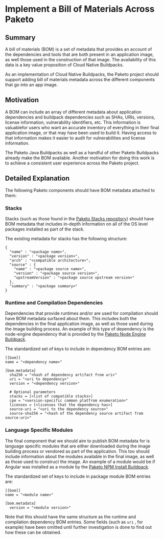 # Implement a Bill of Materials Across Paketo

## Summary

A bill of materials (BOM) is a set of metadata that provides an account of the
dependencies and tools that are both present in an application image, as well
those used in the construction of that image. The availability of this data is
a key value proposition of Cloud Native Buildpacks.

As an implementation of Cloud Native Buildpacks, the Paketo project should
support adding bill of materials metadata across the different components that
go into an app image.

## Motivation

A BOM can include an array of different metadata about application dependencies
and buildpack dependencies such as SHAs, URIs, versions, license information,
vulnerability identifiers, etc. This information is valuablefor users who want
an accurate inventory of everything in their final application image, or that
may have been used to build it. Having access to that information makes it
easier to audit for vulnerabilities and license information.

The Paketo Java Buildpacks as well as a handful of other Paketo Buildpacks
already make the BOM available. Another motivation for doing this work is to
achieve a consistent user experience across the Paketo project.

## Detailed Explanation

The following Paketo components should have BOM metadata attached to them:

### Stacks
Stacks (such as those found in the [Paketo Stacks repository](https://github.com/paketo-buildpacks/stacks))
should have BOM metadata that includes in-depth information on all of the OS
level packages installed as part of the stack.

The existing metadata for stacks has the following structure:
```
{
  "name" : "<package name>",
  "version" : "<package version>",
  "arch" : "<compatible architecture>",
  "source" : {
    "name" : "<package source name>",
    "version" : "<package source version>",
    "upstreamVersion" : "<package source upstream version>"
  },
  "summary" : "<package summary>"
}
```

### Runtime and Compilation Dependencies
Dependencies that provide runtimes and/or are used for compilation should have
BOM metadata surfaced about them. This includes both the dependencies in the
final application image, as well as those used during the image building
process. An example of this type of dependency is the node-engine dependency
that is provided by the [Paketo Node Engine Buildpack](https://github.com/paketo-buildpacks/node-engine).

The standardized set of keys to include in dependency BOM entries are:
```
[[bom]]
name = "<dependency name>"

[bom.metadata]
  sha256 = "<hash of dependency artifact from uri>"
  uri = "<uri to dependency>"
  version = "<dependency version>"

  # Optional parameters
  stacks = [<list of compatible stacks>]
  cpe = "<version-specific common platfrom enumeration>"
  licenses = [<licenses that the dependency has>]
  source-uri = "<uri to the dependency source>"
  source-sha256 = "<hash of the dependency source artifact from source-uri>"
```

### Language Specific Modules
The final component that we should aim to publish BOM metadata for is language
specific modules that are either downloaded during the image building process
or vendored as part of the application. This too should include information
about the modules available in the final image, as well as those used to
construct the image. An example of a module would be if Angular was installed
as a module by the [Paketo NPM Install Buildpack](https://github.com/paketo-buildpacks/npm-install).

The standardized set of keys to include in package module BOM entries are:
```
[[bom]]
name = "<module name>"

[bom.metadata]
  version = "<module version>"
```
Note that this should have the same structure as the runtime and compilation
dependency BOM entries. Some fields (such as `uri` , for example) have been
omitted until further investigation is done to find out how these can be
obtained.

